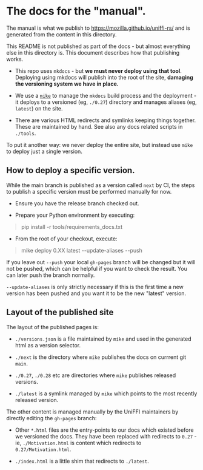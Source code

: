 # The docs for the "manual".

The manual is what we publish to https://mozilla.github.io/uniffi-rs/ and
is generated from the content in this directory.

This README is not published as part of the docs - but almost everything
else in this directory is. This document describes how that publishing
works.

* This repo uses `mkdocs` - but **we must never deploy using that tool**.
  Deploying using mkdocs will publish into the root of the site, **damaging
  the versioning system we have in place.**

* We use a [`mike`](https://github.com/jimporter/mike) to manage
  the `mkdocs` build process and the deployment - it deploys to a versioned
  (eg, `./0.27`) directory and manages aliases (eg, `latest`) on the site.

* There are various HTML redirects and symlinks keeping things together. These
  are maintained by hand. See also any docs related scripts in `./tools`.

To put it another way: we never deploy the entire site, but instead use `mike`
to deploy just a single version.

## How to deploy a specific version.

While the main branch is published as a version called `next` by CI, the
steps to publish a specific version must be performed manually for now.

* Ensure you have the release branch checked out.

* Prepare your Python environment by executing:
> pip install -r tools/requirements_docs.txt

* From the root of your checkout, execute:
> mike deploy 0.XX latest --update-aliases --push

If you leave out `--push` your local `gh-pages` branch will be changed but it will not
be pushed, which can be helpful if you want to check the result. You can later push
the branch normally.

`--update-aliases` is only strictly necessary if this is the first time a
new version has been pushed and you want it to be the new "latest" version.

## Layout of the published site
The layout of the published pages is:

* `./versions.json` is a file maintained by `mike` and used in the generated
  html as a version selector.

* `./next` is the directory where `mike` publishes the docs on currrent git `main`.

* `./0.27`, `./0.28` etc are directories where `mike` publishes released versions.

* `./latest` is a symlink managed by `mike` which points to the most recently released version.

The other content is managed manually by the UniFFI maintainers by directly editing the `gh-pages` branch:

* Other `*.html` files are the entry-points to our docs which existed before we versioned the docs.
  They have been replaced with redirects to `0.27` - ie, `./Motivation.html` is content which redirects to `0.27/Motivation.html`.

* `./index.html` is a little shim that redirects to `./latest`.
